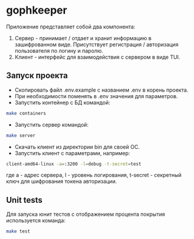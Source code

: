 # gophkeeper

Приложение представляет собой два компонента:

1. Сервер - принимает / отдает и хранит информацию в зашифрованном виде. Присутствует регистрация / авторизация пользователя по логину и паролю.
2. Клиент - интерфейс для взаимодействия с сервером в виде TUI.

## Запуск проекта

- Скопировать файл .env.example c названием .env в корень проекта.
- При необходимости поменять в .env значения для параметров.
- Запустить контейнер с БД командой:

```bash
make containers
```

- Запустить сервер командой:

```bash
make server
```

- Скачать клиент из директории bin для своей ОС.
- Запустить клиент с параметрами, например:

```bash
client-amd64-linux -a=:3200 -l=debug -t-secret=test
```

где a - адрес сервера, l - уровень логирования, t-secret - секретный ключ для шифрования токена авторизации.

## Unit tests

Для запуска юнит тестов с отображением процента покрытия используется команда:

```bash
make test
```
